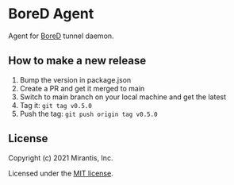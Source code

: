 # BoreD Agent

Agent for [BoreD](https://github.com/lensapp/bored) tunnel daemon.

## How to make a new release

1. Bump the version in package.json
2. Create a PR and get it merged to main
3. Switch to main branch on your local machine and get the latest
4. Tag it: `git tag v0.5.0`
5. Push the tag: `git push origin tag v0.5.0`

## License

Copyright (c) 2021 Mirantis, Inc.

Licensed under the [MIT license](./LICENSE).
